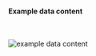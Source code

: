 <h4>Example data content</h4>
<br>

<img src="specialty-rx-communication-1.png" alt="example data content"/><br><br>